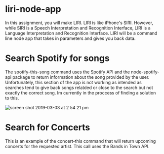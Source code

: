 # liri-node-app
In this assignment, you will make LIRI. LIRI is like iPhone's SIRI. However, while SIRI is a Speech Interpretation and Recognition Interface, LIRI is a Language Interpretation and Recognition Interface. LIRI will be a command line node app that takes in parameters and gives you back data.

# Search Spotify for songs
The spotify-this-song command uses the Spotify API and the node-spotify-api package to return information about the song provided by the user. Unfortunately, this section of the app is not working as intended as searches tend to give back songs relatded or close to the search but not exactly the correct song. Im currently in the proccess of finding a solution to this.

![screen shot 2019-03-03 at 2 54 21 pm](https://user-images.githubusercontent.com/45184666/53701599-5cb8a580-3dc4-11e9-8f97-5b9570203672.png)

# Search for Concerts
This is an example of the concert-this command that will return upcoming concerts for the requested artist. This call uses the Bands in Town API.

